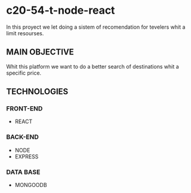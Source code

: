 # c20-54-t-node-react

In this proyect we let doing a sistem of recomendation for tevelers whit a limit resourses.

## MAIN OBJECTIVE
Whit this platform we want to do a better search of destinations whit a specific price. 

## TECHNOLOGIES

### FRONT-END

- REACT 

### BACK-END

- NODE 
- EXPRESS

### DATA BASE

- MONGOODB
